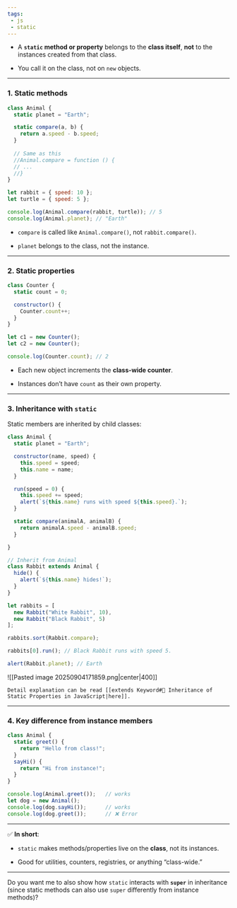 ```yaml
---
tags: 
 - js
 - static
---
```



- A **`static` method or property** belongs to the **class itself**, **not** to the instances created from that class.
    
- You call it on the class, not on `new` objects.
    

---

### 1. Static methods

```js
class Animal {
  static planet = "Earth";

  static compare(a, b) {
    return a.speed - b.speed;
  }
  
  // Same as this
  //Animal.compare = function () {
  // ...
  //}
}

let rabbit = { speed: 10 };
let turtle = { speed: 5 };

console.log(Animal.compare(rabbit, turtle)); // 5
console.log(Animal.planet); // "Earth"
```

- `compare` is called like `Animal.compare()`, not `rabbit.compare()`.
    
- `planet` belongs to the class, not the instance.
    

---

### 2. Static properties

```js
class Counter {
  static count = 0;

  constructor() {
    Counter.count++;
  }
}

let c1 = new Counter();
let c2 = new Counter();

console.log(Counter.count); // 2
```

- Each new object increments the **class-wide counter**.
    
- Instances don’t have `count` as their own property.
    

---

### 3. Inheritance with `static`

Static members are inherited by child classes:

```js
class Animal {
  static planet = "Earth";

  constructor(name, speed) {
    this.speed = speed;
    this.name = name;
  }

  run(speed = 0) {
    this.speed += speed;
    alert(`${this.name} runs with speed ${this.speed}.`);
  }

  static compare(animalA, animalB) {
    return animalA.speed - animalB.speed;
  }

}

// Inherit from Animal
class Rabbit extends Animal {
  hide() {
    alert(`${this.name} hides!`);
  }
}

let rabbits = [
  new Rabbit("White Rabbit", 10),
  new Rabbit("Black Rabbit", 5)
];

rabbits.sort(Rabbit.compare);

rabbits[0].run(); // Black Rabbit runs with speed 5.

alert(Rabbit.planet); // Earth
```

![[Pasted image 20250904171859.png|center|400]]

```ad-note
Detail explanation can be read [[extends Keyword#📌 Inheritance of Static Properties in JavaScript|here]].
```

---

### 4. Key difference from instance members

```js
class Animal {
  static greet() {
    return "Hello from class!";
  }
  sayHi() {
    return "Hi from instance!";
  }
}

console.log(Animal.greet());   // works
let dog = new Animal();
console.log(dog.sayHi());      // works
console.log(dog.greet());      // ❌ Error
```

---

✅ **In short**:

- `static` makes methods/properties live on the **class**, not its instances.
    
- Good for utilities, counters, registries, or anything “class-wide.”
    

---

Do you want me to also show how `static` interacts with **`super`** in inheritance (since static methods can also use `super` differently from instance methods)?